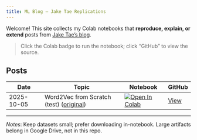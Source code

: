 ```yaml
---
title: ML Blog – Jake Tae Replications
---
```


Welcome! This site collects my Colab notebooks that **reproduce, explain, or extend** posts from [Jake Tae’s blog](https://jaketae.github.io/posts/).

> Click the Colab badge to run the notebook; click “GitHub” to view the source.

## Posts

| Date       | Topic | Notebook | GitHub |
|------------|-------|----------|--------|
| 2025-10-05 | Word2Vec from Scratch (test) ([original](https://jaketae.github.io/posts/word2vec/)) | [![Open In Colab](https://colab.research.google.com/assets/colab-badge.svg)](https://colab.research.google.com/github/footballest/ml-blog-jaketae/blob/main/notebooks/word2vec.ipynb) | [View](https://github.com/footballest/ml-blog-jaketae/blob/main/notebooks/word2vec.ipynb) |

---

_Notes_: Keep datasets small; prefer downloading in-notebook. Large artifacts belong in Google Drive, not in this repo.
